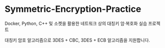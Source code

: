 # Symmetric-Encryption-Practice
Docker, Python, C++ 및 소켓을 활용한 네트워크 상의 대칭키 암·복호화 실습 프로젝트

대칭키 암호 알고리즘으로 3DES + CBC, 3DES + ECB 알고리즘을 지원합니다.
